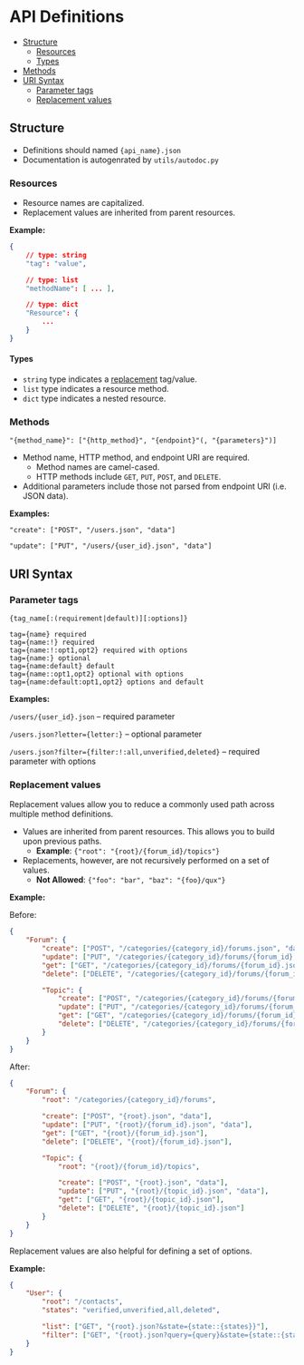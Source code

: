 # API Definitions

* [Structure](#structure)
   * [Resources](#resources)
   * [Types](#types)
* [Methods](#methods)
* [URI Syntax](#uri-syntax)
   * [Parameter tags](#parameter-tags)
   * [Replacement values](#replacement-values)

## Structure

* Definitions should named `{api_name}.json`
* Documentation is autogenrated by `utils/autodoc.py`

### Resources

* Resource names are capitalized.
* Replacement values are inherited from parent resources.

**Example:**

```json
{
    // type: string
    "tag": "value",

    // type: list
    "methodName": [ ... ],

    // type: dict
    "Resource": {
        ...
    }
}
```

#### Types

* `string` type indicates a [replacement](#replacement-values) tag/value.
* `list` type indicates a resource method.
* `dict` type indicates a nested resource.

### Methods

`"{method_name}": ["{http_method}", "{endpoint}"(, "{parameters}")]`

* Method name, HTTP method, and endpoint URI are required.
   * Method names are camel-cased.
   * HTTP methods include `GET`, `PUT`, `POST`, and `DELETE`.
* Additional parameters include those not parsed from endpoint URI (i.e. JSON data).

**Examples:**

`"create": ["POST", "/users.json", "data"]`

`"update": ["PUT", "/users/{user_id}.json", "data"]`


## URI Syntax

### Parameter tags

`{tag_name[:(requirement|default)][:options]}`

```
tag={name} required
tag={name:!} required
tag={name:!:opt1,opt2} required with options
tag={name:} optional
tag={name:default} default
tag={name::opt1,opt2} optional with options
tag={name:default:opt1,opt2} options and default
```

**Examples:**

`/users/{user_id}.json` – required parameter

`/users.json?letter={letter:}` – optional parameter

`/users.json?filter={filter:!:all,unverified,deleted}` – required parameter with options

### Replacement values

Replacement values allow you to reduce a commonly used path across multiple method definitions.

* Values are inherited from parent resources. This allows you to build upon previous paths.
   * **Example**: `{"root": "{root}/{forum_id}/topics"}`
* Replacements, however, are not recursively performed on a set of values.
   * **Not Allowed**: `{"foo": "bar", "baz": "{foo}/qux"}`

**Example:**

Before:
```json
{
    "Forum": {
        "create": ["POST", "/categories/{category_id}/forums.json", "data"],
        "update": ["PUT", "/categories/{category_id}/forums/{forum_id}.json", "data"],
        "get": ["GET", "/categories/{category_id}/forums/{forum_id}.json"],
        "delete": ["DELETE", "/categories/{category_id}/forums/{forum_id}"],

        "Topic": {
            "create": ["POST", "/categories/{category_id}/forums/{forum_id}/topics.json", "data"],
            "update": ["PUT", "/categories/{category_id}/forums/{forum_id}/topics/{topic_id}.json", "data"],
            "get": ["GET", "/categories/{category_id}/forums/{forum_id}/topics"],
            "delete": ["DELETE", "/categories/{category_id}/forums/{forum_id}/topics/{topic_id}.json"]
        }
    }
}
```

After:
```json
{
    "Forum": {
        "root": "/categories/{category_id}/forums",

        "create": ["POST", "{root}.json", "data"],
        "update": ["PUT", "{root}/{forum_id}.json", "data"],
        "get": ["GET", "{root}/{forum_id}.json"],
        "delete": ["DELETE", "{root}/{forum_id}.json"],

        "Topic": {
            "root": "{root}/{forum_id}/topics",

            "create": ["POST", "{root}.json", "data"],
            "update": ["PUT", "{root}/{topic_id}.json", "data"],
            "get": ["GET", "{root}/{topic_id}.json"],
            "delete": ["DELETE", "{root}/{topic_id}.json"]
        }
    }
}
```

Replacement values are also helpful for defining a set of options.

**Example:**

```json
{
    "User": {
        "root": "/contacts",
        "states": "verified,unverified,all,deleted",

        "list": ["GET", "{root}.json?&state={state::{states}}"],
        "filter": ["GET", "{root}.json?query={query}&state={state::{states}}"]
    }
}
```
